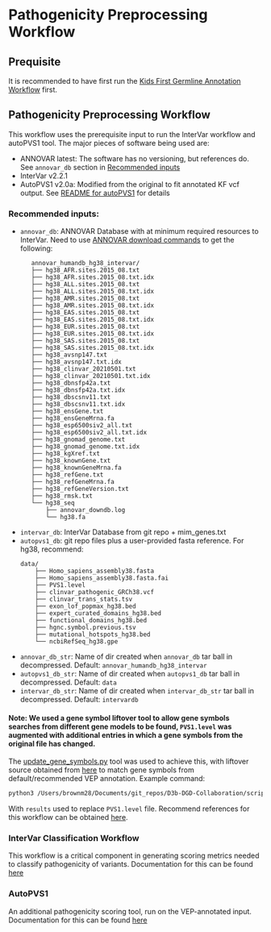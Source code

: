 # Pathogenicity Preprocessing Workflow

## Prequisite
It is recommended to have first run the [Kids First Germline Annotation Workflow](https://github.com/kids-first/kf-germline-workflow/blob/v0.4.4/docs/GERMLINE_SNV_ANNOT_README.md) first.

## Pathogenicity Preprocessing Workflow
This workflow uses the prerequisite input to run the InterVar workflow and autoPVS1 tool.
The major pieces of software being used are:
 - ANNOVAR latest: The software has no versioning, but references do. See `annovar_db` section in [Recommended inputs](#recommended-inputs)
 - InterVar v2.2.1
 - AutoPVS1 v2.0a: Modified from the original to fit annotated KF vcf output. See [README for autoPVS1](autopvs1/README.md) for details
### Recommended inputs:
 - `annovar_db`: ANNOVAR Database with at minimum required resources to InterVar. Need to use [ANNOVAR download commands](https://annovar.openbioinformatics.org/en/latest/user-guide/download/) to get the following:
     ```
        annovar_humandb_hg38_intervar/
        ├── hg38_AFR.sites.2015_08.txt
        ├── hg38_AFR.sites.2015_08.txt.idx
        ├── hg38_ALL.sites.2015_08.txt
        ├── hg38_ALL.sites.2015_08.txt.idx
        ├── hg38_AMR.sites.2015_08.txt
        ├── hg38_AMR.sites.2015_08.txt.idx
        ├── hg38_EAS.sites.2015_08.txt
        ├── hg38_EAS.sites.2015_08.txt.idx
        ├── hg38_EUR.sites.2015_08.txt
        ├── hg38_EUR.sites.2015_08.txt.idx
        ├── hg38_SAS.sites.2015_08.txt
        ├── hg38_SAS.sites.2015_08.txt.idx
        ├── hg38_avsnp147.txt
        ├── hg38_avsnp147.txt.idx
        ├── hg38_clinvar_20210501.txt
        ├── hg38_clinvar_20210501.txt.idx
        ├── hg38_dbnsfp42a.txt
        ├── hg38_dbnsfp42a.txt.idx
        ├── hg38_dbscsnv11.txt
        ├── hg38_dbscsnv11.txt.idx
        ├── hg38_ensGene.txt
        ├── hg38_ensGeneMrna.fa
        ├── hg38_esp6500siv2_all.txt
        ├── hg38_esp6500siv2_all.txt.idx
        ├── hg38_gnomad_genome.txt
        ├── hg38_gnomad_genome.txt.idx
        ├── hg38_kgXref.txt
        ├── hg38_knownGene.txt
        ├── hg38_knownGeneMrna.fa
        ├── hg38_refGene.txt
        ├── hg38_refGeneMrna.fa
        ├── hg38_refGeneVersion.txt
        ├── hg38_rmsk.txt
        └── hg38_seq
            ├── annovar_downdb.log
            └── hg38.fa
    ```
 - `intervar_db`: InterVar Database from git repo + mim_genes.txt
 - `autopvs1_db`: git repo files plus a user-provided fasta reference. For hg38, recommend:
    ```
    data/
        ├── Homo_sapiens_assembly38.fasta
        ├── Homo_sapiens_assembly38.fasta.fai
        ├── PVS1.level
        ├── clinvar_pathogenic_GRCh38.vcf
        ├── clinvar_trans_stats.tsv
        ├── exon_lof_popmax_hg38.bed
        ├── expert_curated_domains_hg38.bed
        ├── functional_domains_hg38.bed
        ├── hgnc.symbol.previous.tsv
        ├── mutational_hotspots_hg38.bed
        └── ncbiRefSeq_hg38.gpe
    ```
 - `annovar_db_str`: Name of dir created when `annovar_db` tar ball in decompressed. Default: `annovar_humandb_hg38_intervar`
 - `autopvs1_db_str`: Name of dir created when `autopvs1_db` tar ball in decompressed. Default: `data`
 - `intervar_db_str`: Name of dir created when `intervar_db_str` tar ball in decompressed. Default: `intervardb`
#### **Note:** We used a gene symbol liftover tool to allow gene symbols searches from different gene models to be found, `PVS1.level` was augmented with additional entries in which a gene symbols from the original file has changed.
The [update_gene_symbols.py](https://github.com/d3b-center/D3b-DGD-Collaboration/blob/v0.2.0/scripts/update_gene_symbols.py) tool was used to achieve this, with liftover source obtained from [here](https://ftp.ebi.ac.uk/pub/databases/genenames/hgnc/archive/monthly/tsv/hgnc_complete_set_2021-06-01.txt) to match gene symbols from default/recommended VEP annotation. Example command:
```sh
python3 /Users/brownm28/Documents/git_repos/D3b-DGD-Collaboration/scripts/update_gene_symbols.py -g hgnc_complete_set_2021-06-01.txt -f PVS1.level -z GENE level -u GENE -o results --explode_records 2> old_new.log
```
With `results` used to replace `PVS1.level` file. Recommend references for this workflow can be obtained [here](https://cavatica.sbgenomics.com/u/kfdrc-harmonization/kf-references/files/#q?path=d3b_diskin_pathogenicity).
### InterVar Classification Workflow
This workflow is a critical component in generating scoring metrics needed to classify pathogenicity of variants.
Documentation for this can be found [here](docs/INTERVAR_WF.md)
### AutoPVS1
An additional pathogenicity scoring tool, run on the VEP-annotated input.
Documentation for this can be found [here](autopvs1/README.md)